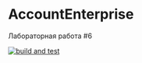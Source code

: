# AccountEnterprise

Лабораторная работа #6

[![build and test](https://github.com/elv1se/AccountEnterprise/actions/workflows/dotnet-desktop.yml/badge.svg)](https://github.com/elv1se/AccountEnterprise/actions/workflows/dotnet-desktop.yml)
